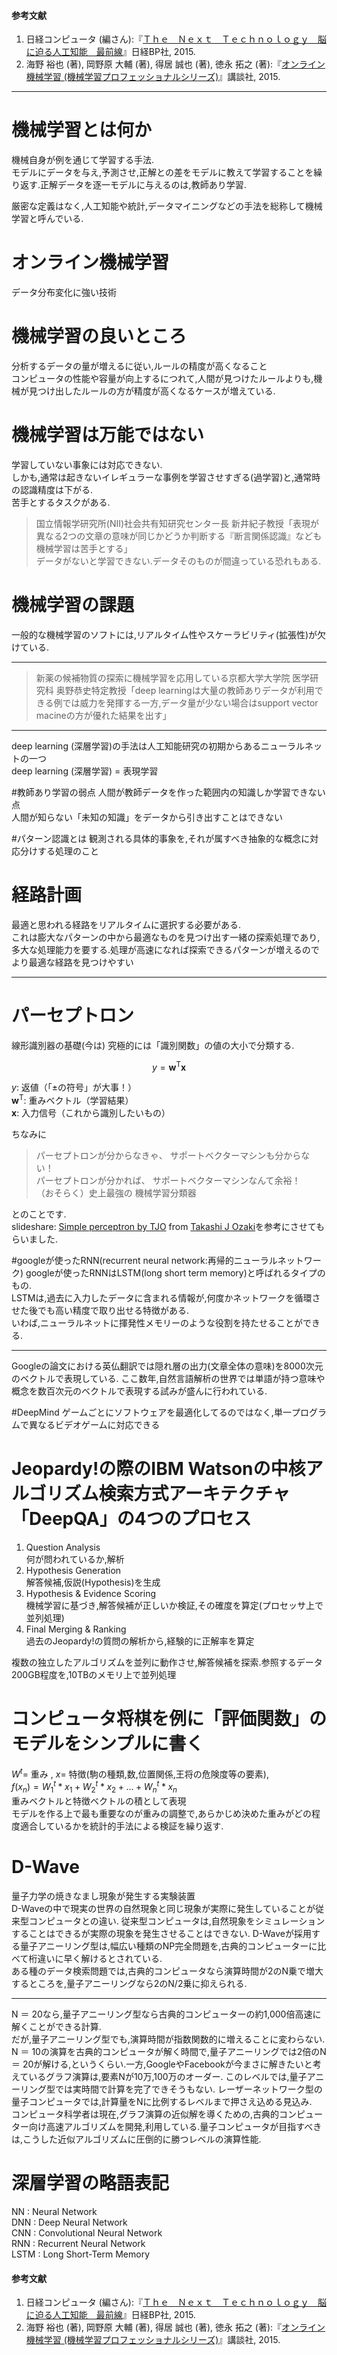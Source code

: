 #### 参考文献
1) 日経コンピュータ (編さん):『[Ｔｈｅ　Ｎｅｘｔ　Ｔｅｃｈｎｏｌｏｇｙ　脳に迫る人工知能　最前線](http://amzn.to/1hOLVCC)』日経BP社, 2015.
2) 海野 裕也  (著), 岡野原 大輔  (著), 得居 誠也  (著), 徳永 拓之  (著):『[オンライン機械学習 (機械学習プロフェッショナルシリーズ)](http://amzn.to/1Uw0EE3)』講談社, 2015.
***

# 機械学習とは何か
機械自身が例を通じて学習する手法.  
モデルにデータを与え,予測させ,正解との差をモデルに教えて学習することを繰り返す.正解データを逐一モデルに与えるのは,教師あり学習.
<!-- たくさんのデータから,人にとって有益なルールや法則を見つけることを指す.  -->
厳密な定義はなく,人工知能や統計,データマイニングなどの手法を総称して機械学習と呼んでいる.

# オンライン機械学習
データ分布変化に強い技術

# 機械学習の良いところ  
分析するデータの量が増えるに従い,ルールの精度が高くなること  
コンピュータの性能や容量が向上するにつれて,人間が見つけたルールよりも,機械が見つけ出したルールの方が精度が高くなるケースが増えている.  

# 機械学習は万能ではない
学習していない事象には対応できない.  
しかも,通常は起きないイレギュラーな事例を学習させすぎる(過学習)と,通常時の認識精度は下がる.  
苦手とするタスクがある.  
> 国立情報学研究所(NII)社会共有知研究センター長 新井紀子教授「表現が異なる2つの文章の意味が同じかどうか判断する『断言関係認識』なども機械学習は苦手とする」  
データがないと学習できない.データそのものが間違っている恐れもある.

# 機械学習の課題  
一般的な機械学習のソフトには,リアルタイム性やスケーラビリティ(拡張性)が欠けている.

***
> 新薬の候補物質の探索に機械学習を応用している京都大学大学院 医学研究科 奥野恭史特定教授「deep learningは大量の教師ありデータが利用できる例では威力を発揮する一方,データ量が少ない場合はsupport vector macineの方が優れた結果を出す」

***

deep learning (深層学習)の手法は人工知能研究の初期からあるニューラルネットの一つ  
deep learning (深層学習) = 表現学習

#教師あり学習の弱点
人間が教師データを作った範囲内の知識しか学習できない点  
人間が知らない「未知の知識」をデータから引き出すことはできない

#パターン認識とは
観測される具体的事象を,それが属すべき抽象的な概念に対応分けする処理のこと

# 経路計画  
最適と思われる経路をリアルタイムに選択する必要がある.  
これは膨大なパターンの中から最適なものを見つけ出す一緒の探索処理であり,多大な処理能力を要する.処理が高速になれば探索できるパターンが増えるので より最適な経路を見つけやすい
***

# パーセプトロン
線形識別器の基礎(今は)
究極的には「識別関数」の値の大小で分類する.

$$y=\mathbf{w^{\mathrm{T}}x}$$

$y$: 返値（「±の符号」が大事！）  
$\mathbf{w^{\mathrm{T}}}$: 重みベクトル（学習結果）  
$\mathbf{x}$: 入力信号（これから識別したいもの）

ちなみに  
> パーセプトロンが分からなきゃ、 サポートベクターマシンも分からない！  
パーセプトロンが分かれば、 サポートベクターマシンなんて余裕！  
（おそらく）史上最強の 機械学習分類器  

とのことです.  
slideshare:
[Simple perceptron by TJO](http://www.slideshare.net/takashijozaki1/simple-perceptron-by-tjo) from [Takashi J Ozaki](http://www.slideshare.net/takashijozaki1)を参考にさせてもらいました.


#googleが使ったRNN(recurrent neural network:再帰的ニューラルネットワーク)
googleが使ったRNNはLSTM(long short term memory)と呼ばれるタイプのもの.  
LSTMは,過去に入力したデータに含まれる情報が,何度かネットワークを循環させた後でも高い精度で取り出せる特徴がある.  
いわば,ニューラルネットに揮発性メモリーのような役割を持たせることができる.
***
Googleの論文における英仏翻訳では隠れ層の出力(文章全体の意味)を8000次元のベクトルで表現している.
ここ数年,自然言語解析の世界では単語が持つ意味や概念を数百次元のベクトルで表現する試みが盛んに行われている.

#DeepMind
ゲームごとにソフトウェアを最適化してるのではなく,単一プログラムで異なるビデオゲームに対応できる

# Jeopardy!の際のIBM Watsonの中核アルゴリズム検索方式アーキテクチャ「DeepQA」の4つのプロセス
1. Question Analysis  
 何が問われているか,解析
1. Hypothesis Generation  
解答候補,仮説(Hypothesis)を生成
1. Hypothesis & Evidence Scoring  
機械学習に基づき,解答候補が正しいか検証,その確度を算定(プロセッサ上で並列処理)
1. Final Merging & Ranking  
過去のJeopardy!の質問の解析から,経験的に正解率を算定

複数の独立したアルゴリズムを並列に動作させ,解答候補を探索.参照するデータ200GB程度を,10TBのメモリ上で並列処理

# コンピュータ将棋を例に「評価関数」のモデルをシンプルに書く
$W^t =$ 重み , $x =$ 特徴(駒の種類,数,位置関係,王将の危険度等の要素),  
$f(x_{n}) = W^t_{1} * x_{1} + W^t_{2} * x_{2} +...+W^t_{n} * x_{n}$  
重みベクトルと特徴ベクトルの積として表現  
モデルを作る上で最も重要なのが重みの調整で,あらかじめ決めた重みがどの程度適合しているかを統計的手法による検証を繰り返す.  

# D-Wave
量子力学の焼きなまし現象が発生する実験装置  
D-Waveの中で現実の世界の自然現象と同じ現象が実際に発生していることが従来型コンピュータとの違い.
従来型コンピュータは,自然現象をシミュレーションすることはできるが実際の現象を発生させることはできない.
D-Waveが採用する量子アニーリング型は,幅広い種類のNP完全問題を,古典的コンピューターに比べて桁違いに早く解けるとされている.  
ある種のデータ検索問題では,古典的コンピュータなら演算時間が2のN乗で増大するところを,量子アニーリングなら2のN/2乗に抑えられる.
***
N ＝ 20なら,量子アニーリング型なら古典的コンピューターの約1,000倍高速に解くことができる計算.  
だが,量子アニーリング型でも,演算時間が指数関数的に増えることに変わらない.
N ＝ 10の演算を古典的コンピュータが解く時間で,量子アニーリングでは2倍のN ＝ 20が解ける,というくらい.一方,GoogleやFacebookが今まさに解きたいと考えているグラフ演算は,要素Nが10万,100万のオーダー.
このレベルでは,量子アニーリング型では実時間で計算を完了できそうもない.
レーザーネットワーク型の量子コンピュータでは,計算量をNに比例するレベルまで押さえ込める見込み.  
コンピュータ科学者は現在,グラフ演算の近似解を導くための,古典的コンピューター向け高速アルゴリズムを開発,利用している.量子コンピュータが目指すべきは,こうした近似アルゴリズムに圧倒的に勝つレベルの演算性能.

# 深層学習の略語表記
NN : Neural Network  
DNN : Deep Neural Network  
CNN : Convolutional Neural Network  
RNN : Recurrent Neural Network  
LSTM : Long Short-Term Memory

#### 参考文献
1) 日経コンピュータ (編さん):『[Ｔｈｅ　Ｎｅｘｔ　Ｔｅｃｈｎｏｌｏｇｙ　脳に迫る人工知能　最前線](http://amzn.to/1hOLVCC)』日経BP社, 2015.
2) 海野 裕也  (著), 岡野原 大輔  (著), 得居 誠也  (著), 徳永 拓之  (著):『[オンライン機械学習 (機械学習プロフェッショナルシリーズ)](http://amzn.to/1Uw0EE3)』講談社, 2015.
